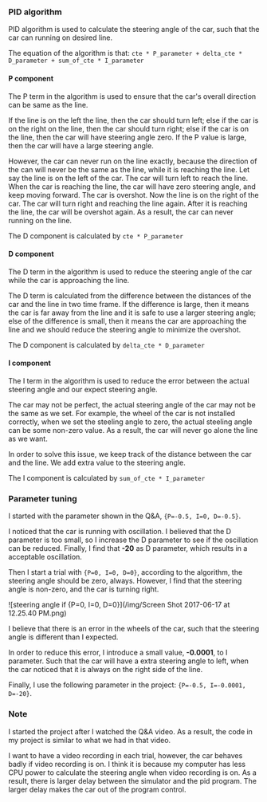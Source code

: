 ### PID algorithm
PID algorithm is used to calculate the steering angle of the car, such that the car can running on desired line.

The equation of the algorithm is that: `cte * P_parameter + delta_cte * D_parameter + sum_of_cte * I_parameter`

#### P component
The P term in the algorithm is used to ensure that the car's overall direction can be same as the line.

If the line is on the left the line, then the car should turn left; else if the car is on the right on the line, then the car should turn right; else if the car is on the line, then the car will have steering angle zero. If the P value is large, then the car will have a large steering angle.

However, the car can never run on the line exactly, because the direction of the can will never be the same as the line, while it is reaching the line. Let say the line is on the left of the car. The car will turn left to reach the line. When the car is reaching the line, the car will have zero steering angle, and keep moving forward. The car is overshot. Now the line is on the right of the car. The car will turn right and reaching the line again. After it is reaching the line, the car will be overshot again. As a result, the car can never running on the line.

The D component is calculated by `cte * P_parameter`

#### D component
The D term in the algorithm is used to reduce the steering angle of the car while the car is approaching the line.

The D term is calculated from the difference between the distances of the car and the line in two time frame. If the difference is large, then it means the car is far away from the line and it is safe to use a larger steering angle; else of the difference is small, then it means the car are approaching the line and we should reduce the steering angle to minimize the overshot.

The D component is calculated by `delta_cte * D_parameter`

#### I component
The I term in the algorithm is used to reduce the error between the actual steering angle and our expect steering angle.

The car may not be perfect, the actual steering angle of the car may not be the same as we set. For example, the wheel of the car is not installed correctly, when we set the steeling angle to zero, the actual steeling angle can be some non-zero value. As a result, the car will never go alone the line as we want.

In order to solve this issue, we keep track of the distance between the car and the line. We add extra value to the steering angle.

The I component is calculated by `sum_of_cte * I_parameter`

### Parameter tuning
I started with the parameter shown in the Q&A, `{P=-0.5, I=0, D=-0.5}`.

I noticed that the car is running with oscillation. I believed that the D parameter is too small, so I increase the D parameter to see if the oscillation can be reduced. Finally, I find that **-20** as D parameter, which results in a acceptable oscillation.

Then I start a trial with `{P=0, I=0, D=0}`, according to the algorithm, the steering angle should be zero, always. However, I find that the steering angle is non-zero, and the car is turning right.

![steering angle if {P=0, I=0, D=0}](/img/Screen Shot 2017-06-17 at 12.25.40 PM.png)

I believe that there is an error in the wheels of the car, such that the steering angle is different than I expected.

In order to reduce this error, I introduce a small value, **-0.0001**, to I parameter. Such that the car will have a extra steering angle to left, when the car noticed that it is always on the right side of the line.

Finally, I use the following parameter in the project: `{P=-0.5, I=-0.0001, D=-20}`.

### Note
I started the project after I watched the Q&A video. As a result, the code in my project is similar to what we had in that video.

I want to have a video recording in each trial, however, the car behaves badly if video recording is on. I think it is because my computer has less CPU power to calculate the steering angle when video recording is on. As a result, there is larger delay between the simulator and the pid program. The larger delay makes the car out of the program control.
